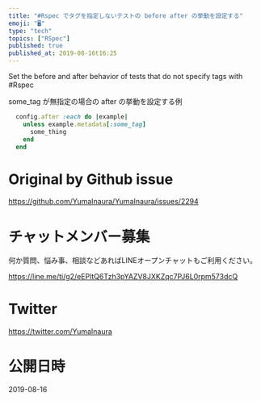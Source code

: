 ```yaml
---
title: "#Rspec でタグを指定しないテストの before after の挙動を設定する"
emoji: "🖥"
type: "tech"
topics: ["RSpec"]
published: true
published_at: 2019-08-16t16:25
---
```


Set the before and after behavior of tests that do not specify tags with #Rspec


some_tag が無指定の場合の after の挙動を設定する例

```rb
  config.after :each do |example|
    unless example.metadata[:some_tag]
      some_thing
    end
  end
```


# Original by Github issue

https://github.com/YumaInaura/YumaInaura/issues/2294








<!-- Update From Qiita API -->

# チャットメンバー募集


何か質問、悩み事、相談などあればLINEオープンチャットもご利用ください。

https://line.me/ti/g2/eEPltQ6Tzh3pYAZV8JXKZqc7PJ6L0rpm573dcQ





# Twitter


https://twitter.com/YumaInaura


<!-- Update From Qiita API -->



# 公開日時

2019-08-16
